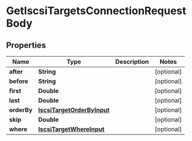 

# GetIscsiTargetsConnectionRequestBody


## Properties

Name | Type | Description | Notes
------------ | ------------- | ------------- | -------------
**after** | **String** |  |  [optional]
**before** | **String** |  |  [optional]
**first** | **Double** |  |  [optional]
**last** | **Double** |  |  [optional]
**orderBy** | [**IscsiTargetOrderByInput**](IscsiTargetOrderByInput.md) |  |  [optional]
**skip** | **Double** |  |  [optional]
**where** | [**IscsiTargetWhereInput**](IscsiTargetWhereInput.md) |  |  [optional]



